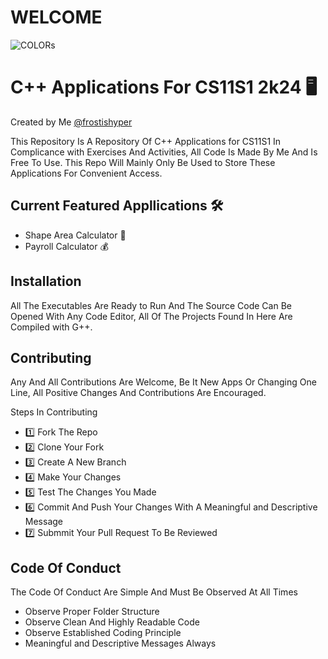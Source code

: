 # WELCOME 

![COLORs](https://tenor.com/view/colors-sawanohiroyuki-colors-colors-toho-animation-male-to-female-colors-male-to-female-gif-11036614110322660562.gif)


# C++ Applications For CS11S1 2k24 🖥️

Created by Me [@frostishyper](https://github.com/frostishyper)

This Repository Is A Repository Of C++ Applications for CS11S1 In Complicance with Exercises And Activities, All Code Is Made By Me And Is Free To Use. This Repo Will Mainly Only Be Used to Store These Applications For Convenient Access.



## Current Featured Appllications 🛠️
- Shape Area Calculator 📐
- Payroll Calculator 💰



## Installation

All The Executables Are Ready to Run And The Source Code Can Be Opened With Any Code Editor, All Of The Projects Found In Here Are Compiled with G++.


## Contributing

Any And All Contributions Are Welcome, Be It New Apps Or Changing One Line, All Positive Changes And Contributions Are Encouraged.

Steps In Contributing
- 1️⃣ Fork The Repo
- 2️⃣ Clone Your Fork
- 3️⃣ Create A New Branch
- 4️⃣ Make Your Changes
- 5️⃣ Test The Changes You Made
- 6️⃣ Commit And Push Your Changes With A Meaningful and Descriptive Message
- 7️⃣ Submmit Your Pull Request To Be Reviewed 

## Code Of Conduct

The Code Of Conduct Are Simple And Must Be Observed At All Times

- Observe Proper Folder Structure
- Observe Clean And Highly Readable Code
- Observe Established Coding Principle
- Meaningful and Descriptive Messages Always

 
